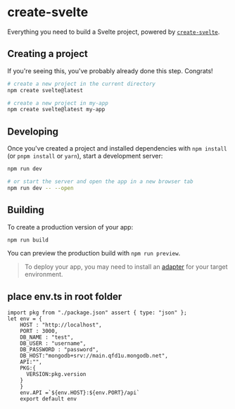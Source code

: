 # create-svelte

Everything you need to build a Svelte project, powered by [`create-svelte`](https://github.com/sveltejs/kit/tree/master/packages/create-svelte).

## Creating a project

If you're seeing this, you've probably already done this step. Congrats!

```bash
# create a new project in the current directory
npm create svelte@latest

# create a new project in my-app
npm create svelte@latest my-app
```

## Developing

Once you've created a project and installed dependencies with `npm install` (or `pnpm install` or `yarn`), start a development server:

```bash
npm run dev

# or start the server and open the app in a new browser tab
npm run dev -- --open
```

## Building

To create a production version of your app:

```bash
npm run build
```

You can preview the production build with `npm run preview`.

> To deploy your app, you may need to install an [adapter](https://kit.svelte.dev/docs/adapters) for your target environment.


## place env.ts in root folder
``` 
import pkg from "./package.json" assert { type: "json" };
let env = {
    HOST : "http://localhost",
    PORT : 3000,
    DB_NAME : "test",
    DB_USER : "username",
    DB_PASSWORD : "password",
    DB_HOST:"mongodb+srv://main.qfd1u.mongodb.net",
    API:"",
    PKG:{
      VERSION:pkg.version
    }
    }
    env.API =`${env.HOST}:${env.PORT}/api`
    export default env
   ```
